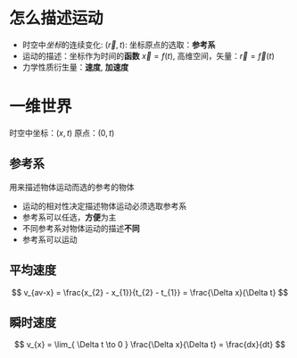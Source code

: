 # 怎么描述运动
- 时空中*坐标*的连续变化: $(\vec{r}, t)$: 坐标原点的选取：**参考系**
- 运动的描述：坐标作为时间的**函数** $\vec{x} = f(t)$, 高维空间，矢量：$\vec{r} = \vec{f}(t)$
- 力学性质衍生量：**速度**, **加速度**

# 一维世界
时空中坐标：$(x, t)$
原点：$(0, t)$
## 参考系
用来描述物体运动而选的参考的物体
- 运动的相对性决定描述物体运动必须选取参考系
- 参考系可以任选，**方便**为主
- 不同参考系对物体运动的描述**不同**
- 参考系可以运动

## 平均速度
$$
v_{av-x} = \frac{x_{2} - x_{1}}{t_{2} - t_{1}} = \frac{\Delta x}{\Delta t}
$$
## 瞬时速度
$$
v_{x} = \lim_{ \Delta t \to 0 } \frac{\Delta x}{\Delta t} = \frac{dx}{dt}
$$
